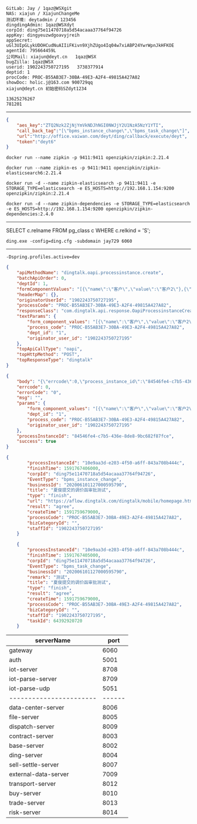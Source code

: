 	GitLab: Jay / 1qaz@WSXgit
	NAS: xiajun / XiajunChangeMe
	测试环境: deytadmin / 123456
	dingdingAdmin: 1qaz@WSXdyt 
	corpId: ding75e11470718a5d54acaaa37764f94726
	appKey: dingyeuzwdgoavyjreih
	appSecret: uGl3UIpGLykUDOHCudNuAIIiFKivn9XjhZUgo4Iq04w7xiABP24YwrWpnJkHFKOE
	agentId: 795664459L
	公司Mail: xiajun@deyt.cn   1qaz@WSX
	bugZilla: 1qaz@WSX
	userid: 1902243750727195   3738377914
	deptid: 1
	procCode: PROC-B55AB3E7-30BA-49E3-A2F4-49815A427A82
	showDoc: holic.j@163.com 900729qq
	xiajun@deyt.cn 初始密码SZdyt1234
	
	13625276267
    781201
	
---------------

```json
{
	"aes_key":"ZTQ2Nzk2ZjNjYmVkNDJhNGI0NWJjY2U1NzA5NzY1YTI",
	"call_back_tag":"[\"bpms_instance_change\",\"bpms_task_change\"]",
	"url":"http://office.vaiwan.com/deyt/ding/callback/execute/deyt",
	"token":"deyt6"
}
```

```shell script
docker run --name zipkin -p 9411:9411 openzipkin/zipkin:2.21.4

docker run --name zipkin-es -p 9411:9411 openzipkin/zipkin-elasticsearch6:2.21.4

docker run -d --name zipkin-elasticsearch -p 9411:9411 -e STORAGE_TYPE=elasticsearch -e ES_HOSTS=http://192.168.1.154:9200 openzipkin/zipkin:2.21.4

docker run -d --name zipkin-dependencies -e STORAGE_TYPE=elasticsearch -e ES_HOSTS=http://192.168.1.154:9200 openzipkin/zipkin-dependencies:2.4.0
```
---------------
SELECT c.relname FROM pg_class c WHERE c.relkind = 'S';
```shell script
ding.exe -config=ding.cfg -subdomain jay729 6060
```
---------------
```shell script
-Dspring.profiles.active=dev
```


```json
{
	"apiMethodName": "dingtalk.oapi.processinstance.create",
	"batchApiOrder": 0,
	"deptId": 1,
	"formComponentValues": "[{\"name\":\"客户\",\"value\":\"客户2\"},{\"name\":\"结算方\",\"value\":\"结算方2\"}]",
	"headerMap": {},
	"originatorUserId": "1902243750727195",
	"processCode": "PROC-B55AB3E7-30BA-49E3-A2F4-49815A427A82",
	"responseClass": "com.dingtalk.api.response.OapiProcessinstanceCreateResponse",
	"textParams": {
		"form_component_values": "[{\"name\":\"客户\",\"value\":\"客户2\"},{\"name\":\"结算方\",\"value\":\"结算方2\"}]",
		"process_code": "PROC-B55AB3E7-30BA-49E3-A2F4-49815A427A82",
		"dept_id": "1",
		"originator_user_id": "1902243750727195"
	},
	"topApiCallType": "oapi",
	"topHttpMethod": "POST",
	"topResponseType": "dingtalk"
}
```

```json
{
	"body": "{\"errcode\":0,\"process_instance_id\":\"84546fe4-c7b5-436e-8de8-9bc682f87fce\",\"request_id\":\"63h0dpga9vvh\"}",
	"errcode": 0,
	"errorCode": "0",
	"msg": "",
	"params": {
		"form_component_values": "[{\"name\":\"客户\",\"value\":\"客户2\"},{\"name\":\"结算方\",\"value\":\"结算方2\"}]",
		"dept_id": "1",
		"process_code": "PROC-B55AB3E7-30BA-49E3-A2F4-49815A427A82",
		"originator_user_id": "1902243750727195"
	},
	"processInstanceId": "84546fe4-c7b5-436e-8de8-9bc682f87fce",
	"success": true
}
```

```json
{
        "processInstanceId": "10e9aa3d-e203-4f50-a6ff-843a708b444c",
        "finishTime": 1591767406000,
        "corpId": "ding75e11470718a5d54acaaa37764f94726",
        "EventType": "bpms_instance_change",
        "businessId": "202006101127000595790",
        "title": "夏俊提交的调价函审批测试",
        "type": "finish",
        "url": "https://aflow.dingtalk.com/dingtalk/mobile/homepage.htm?corpid=ding75e11470718a5d54acaaa37764f94726&dd_share=false&showmenu=false&dd_progress=false&back=native&procInstId=10e9aa3d-e203-4f50-a6ff-843a708b444c&taskId=&swfrom=isv&dinghash=approval&dd_from=corp#approval",
        "result": "agree",
        "createTime": 1591759679000,
        "processCode": "PROC-B55AB3E7-30BA-49E3-A2F4-49815A427A82",
        "bizCategoryId": "",
        "staffId": "1902243750727195"
    }
```

```json
    {
        "processInstanceId": "10e9aa3d-e203-4f50-a6ff-843a708b444c",
        "finishTime": 1591767405000,
        "corpId": "ding75e11470718a5d54acaaa37764f94726",
        "EventType": "bpms_task_change",
        "businessId": "202006101127000595790",
        "remark": "测试",
        "title": "夏俊提交的调价函审批测试",
        "type": "finish",
        "result": "agree",
        "createTime": 1591759679000,
        "processCode": "PROC-B55AB3E7-30BA-49E3-A2F4-49815A427A82",
        "bizCategoryId": "",
        "staffId": "1902243750727195",
        "taskId": 64392920720
    }
```

|    serverName         | port |
|-----------------------|------|
| gateway               | 6060 |
| auth                  | 5001 |
| iot-server            | 8708 |
| iot-parse-server      | 8709 |
| iot-parse-udp         | 5051 |
|-----------------------|------|
| data-center-server    | 8006 |
| file-server           | 8005 |
| dispatch-server       | 8009 |
| contract-server       | 8003 |
| base-server           | 8002 |
| ding-server           | 8004 |
| sell-settle-server    | 8007 |
| external-data-server  | 7009 |
| transport-server      | 8012 |
| buy-server            | 8010 |
| trade-server          | 8013 |
| risk-server           | 8014 |